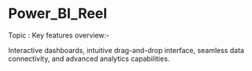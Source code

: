 # Power_BI_Reel

Topic : Key features overview:-

Interactive dashboards, 
intuitive drag-and-drop interface, 
seamless data connectivity, and 
advanced analytics capabilities.
